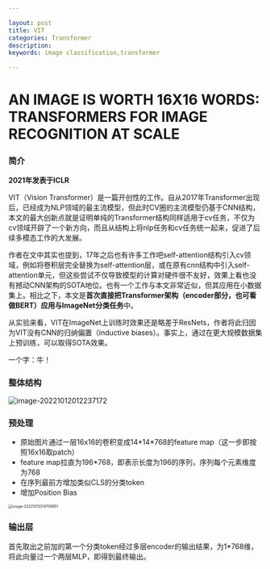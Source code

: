```yaml
---

layout: post
title: VIT
categories: Transformer
description:
keywords: image classification,transformer

---
```


# AN IMAGE IS WORTH 16X16 WORDS: TRANSFORMERS FOR IMAGE RECOGNITION AT SCALE

### 简介

**2021年发表于ICLR**

VIT（Vision Transformer）是一篇开创性的工作。自从2017年Transformer出现后，已经成为NLP领域的最主流模型，但此时CV圈的主流模型仍基于CNN结构，本文的最大创新点就是证明单纯的Transformer结构同样适用于cv任务，不仅为cv领域开辟了一个新方向，而且从结构上将nlp任务和cv任务统一起来，促进了后续多模态工作的大发展。

作者在文中其实也提到，17年之后也有许多工作吧self-attention结构引入cv领域，例如将卷积层完全替换为self-attention层，或在原有cnn结构中引入self-attention单元，但这些尝试不仅导致模型的计算对硬件很不友好，效果上看也没有撼动CNN架构的SOTA地位。也有一个工作与本文非常近似，但其应用在小数据集上。相比之下，本文是**首次直接把Transformer架构（encoder部分，也可看做BERT）应用与ImageNet分类任务**中。

从实验来看，VIT在ImageNet上训练时效果还是略差于ResNets，作者将此归因为VIT没有CNN的归纳偏置（inductive biases）。事实上，通过在更大规模数据集上预训练，可以取得SOTA效果。

一个字：牛！



### 整体结构

![image-20221012012237172](http://pic.inoodles.online/imgimage-20221012012237172.png)



### 预处理

- 原始图片通过一层16x16的卷积变成14\*14*768的feature map（这一步即按照16x16取patch）
- feature map拉直为196*768，即表示长度为196的序列，序列每个元素维度为768
- 在序列最前方增加类似CLS的分类token
- 增加Position Bias

<img src="http://pic.inoodles.online/imgimage-20221012014708951.png" alt="image-20221012014708951" style="zoom:50%;" />

### 输出层

首先取出之前加的第一个分类token经过多层encoder的输出结果，为1*768维，将此向量过一个两层MLP，即得到最终输出。
